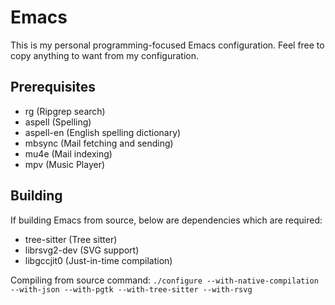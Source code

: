 # Emacs
This is my personal programming-focused Emacs configuration. Feel free to copy
anything to want from my configuration.

## Prerequisites
- rg (Ripgrep search)
- aspell (Spelling)
- aspell-en (English spelling dictionary)
- mbsync (Mail fetching and sending)
- mu4e (Mail indexing)
- mpv (Music Player)


## Building
If building Emacs from source, below are dependencies which are required:
- tree-sitter (Tree sitter)
- librsvg2-dev (SVG support)
- libgccjit0 (Just-in-time compilation)

Compiling from source command:
``./configure --with-native-compilation --with-json --with-pgtk --with-tree-sitter --with-rsvg``
